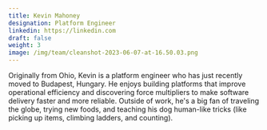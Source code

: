 ```yaml
---
title: Kevin Mahoney
designation: Platform Engineer
linkedin: https://linkedin.com
draft: false
weight: 3
image: /img/team/cleanshot-2023-06-07-at-16.50.03.png
---
```

Originally from Ohio, Kevin is a platform engineer who has just recently moved to Budapest, Hungary. He enjoys building platforms that improve operational efficiency and discovering force multipliers to make software delivery faster and more reliable. Outside of work, he's a big fan of traveling the globe, trying new foods, and teaching his dog human-like tricks (like picking up items, climbing ladders, and counting).